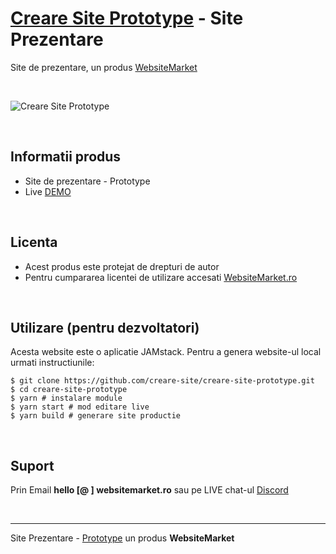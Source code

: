# [Creare Site Prototype](https://creare-site-prototype.websitemarket.ro/) - Site Prezentare

Site de prezentare, un produs [WebsiteMarket](https://websitemarket.ro)

<br />

![Creare Site Prototype](https://raw.githubusercontent.com/creare-site/static/master/produse/creare-site-prototype-intro.gif)

<br />

## Informatii produs

- Site de prezentare - Prototype
- Live [DEMO](https://creare-site-prototype.websitemarket.ro)
 
<br />

## Licenta

- Acest produs este protejat de drepturi de autor
- Pentru cumpararea licentei de utilizare accesati [WebsiteMarket.ro](https://websitemarket.ro) 

<br />

## Utilizare (pentru dezvoltatori)

Acesta website este o aplicatie JAMstack. Pentru a genera website-ul local urmati instructiunile:

```
$ git clone https://github.com/creare-site/creare-site-prototype.git
$ cd creare-site-prototype
$ yarn # instalare module
$ yarn start # mod editare live
$ yarn build # generare site productie
```

<br />

## Suport

Prin Email **hello [@ ] websitemarket.ro** sau pe LIVE chat-ul [Discord](https://discord.gg/MFRQmAk)

<br />

---
Site Prezentare - [Prototype](https://creare-site-prototype.websitemarket.ro/) un produs **WebsiteMarket**
